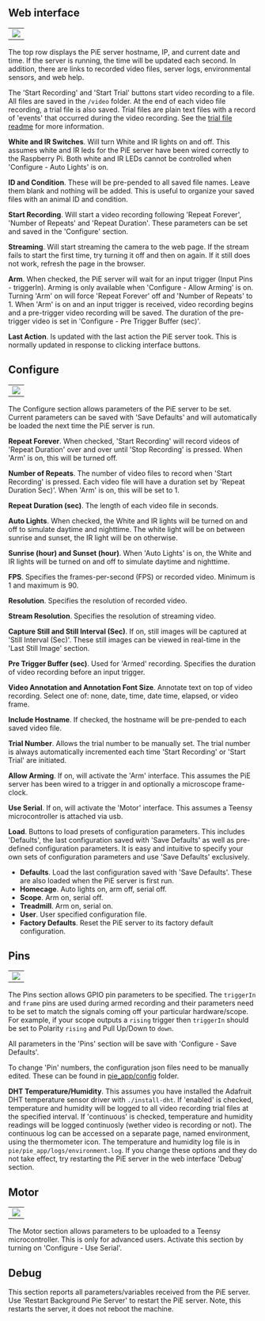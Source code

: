 ## Web interface

<table><tr><td>
<IMG SRC="docs/img/web/web_main.png">
</td></tr></table>

The top row displays the PiE server hostname, IP, and current date and time. If the server is running, the time will be updated each second. In addition, there are links to recorded video files, server logs, environmental sensors, and web help.

The 'Start Recording' and 'Start Trial' buttons start video recording to a file. All files are saved in the `/video` folder. At the end of each video file recording, a trial file is also saved. Trial files are plain text files with a record of 'events' that occurred during the video recording. See the [trial file readme](readme-trial-file.md) for more information.
 
**White and IR Switches**. Will turn White and IR lights on and off. This assumes white and IR leds for the PiE server have been wired correctly to the Raspberry Pi. Both white and IR LEDs cannot be controlled when 'Configure - Auto Lights' is on.

**ID and Condition**. These will be pre-pended to all saved file names. Leave them blank and nothing will be added. This is useful to organize your saved files with an animal ID and condition.

**Start Recording**. Will start a video recording following 'Repeat Forever', 'Number of Repeats' and 'Repeat Duration'. These parameters can be set and saved in the 'Configure' section. 

**Streaming**. Will start streaming the camera to the web page. If the stream fails to start the first time, try turning it off and then on again. If it still does not work, refresh the page in the browser.

**Arm**. When checked, the PiE server will wait for an input trigger (Input Pins - triggerIn). Arming is only available when 'Configure - Allow Arming' is on. Turning 'Arm' on will force 'Repeat Forever' off and 'Number of Repeats' to 1. When 'Arm' is on and an input trigger is received, video recording begins and a pre-trigger video recording will be saved. The duration of the pre-trigger video is set in 'Configure - Pre Trigger Buffer (sec)'.

**Last Action**. Is updated with the last action the PiE server took. This is normally updated in response to clicking interface buttons.

## Configure

<table><tr><td>
<IMG SRC="docs/img/web/web_config.png">
</td></tr></table>

The Configure section allows parameters of the PiE server to be set. Current parameters can be saved with 'Save Defaults' and will automatically be loaded the next time the PiE server is run.

**Repeat Forever**. When checked, 'Start Recording' will record videos of 'Repeat Duration' over and over until 'Stop Recording' is pressed. When 'Arm' is on, this will be turned off.

**Number of Repeats**. The number of video files to record when 'Start Recording' is pressed. Each video file will have a duration set by 'Repeat Duration Sec)'. When 'Arm' is on, this will be set to 1.

**Repeat Duration (sec)**. The length of each video file in seconds.

**Auto Lights**. When checked, the White and IR lights will be turned on and off to simulate daytime and nighttime. The white light will be on between sunrise and sunset, the IR light will be on otherwise.

**Sunrise (hour) and Sunset (hour)**. When 'Auto Lights' is on, the White and IR lights will be turned on and off to simulate daytime and nighttime.

**FPS**. Specifies the frames-per-second (FPS) or recorded video. Minimum is 1 and maximum is 90.

**Resolution**. Specifies the resolution of recorded video.

**Stream Resolution**. Specifies the resolution of streaming video.

**Capture Still and Still Interval (Sec)**. If on, still images will be captured at 'Still Interval (Sec)'. These still images can be viewed in real-time in the 'Last Still Image' section.

**Pre Trigger Buffer (sec)**. Used for 'Armed' recording. Specifies the duration of video recording before an input trigger.

**Video Annotation and Annotation Font Size**. Annotate text on top of video recording. Select one of: none, date, time, date time, elapsed, or video frame.

**Include Hostname**. If checked, the hostname will be pre-pended to each saved video file.

**Trial Number**. Allows the trial number to be manually set. The trial number is always automatically incremented each time 'Start Recording' or 'Start Trial' are initiated.

**Allow Arming**. If on, will activate the 'Arm' interface. This assumes the PiE server has been wired to a trigger in and optionally a microscope frame-clock.

**Use Serial**. If on, will activate the 'Motor' interface. This assumes a Teensy microcontroller is attached via usb.

**Load**. Buttons to load presets of configuration parameters. This includes 'Defaults',  the last configuration saved with 'Save Defaults' as well as pre-defined configuration parameters. It is easy and intuitive to specify your own sets of configuration parameters and use 'Save Defaults' exclusively.

 - **Defaults**. Load the last configuration saved with 'Save Defaults'. These are also loaded when the PiE server is first run.
 - **Homecage**. Auto lights on, arm off, serial off.
 - **Scope**. Arm on, serial off.
 - **Treadmill**. Arm on, serial on.
 - **User**. User specified configuration file.
 - **Factory Defaults**.  Reset the PiE server to its factory default configuration.

## Pins

<table><tr><td>
<IMG SRC="docs/img/web/web_pins.png">
</td></tr></table>

The Pins section allows GPIO pin parameters to be specified. The `triggerIn` and `frame` pins are used during armed recording and their parameters need to be set to match the signals coming off your particular hardware/scope. For example, if your scope outputs a `rising` trigger then `triggerIn` should be set to Polarity `rising` and Pull Up/Down to `down`.

All parameters in the 'Pins' section will be save with 'Configure - Save Defaults'.

To change 'Pin' numbers, the configuration json files need to be manually edited. These can be found in [pie_app/config](pie_app/config) folder.

**DHT Temperature/Humidity**. This assumes you have installed the Adafruit DHT temperature sensor driver with `./install-dht`. If 'enabled' is checked, temperature and humidity will be logged to all video recording trial files at the specified interval. If 'continuous' is checked, temperature and humidity readings will be logged continuosly (wether video is recording or not). The continuous log can be accessed on a separate page, named environment, using the thermometer icon. The temperature and humidity log file is in `pie/pie_app/logs/environment.log`. If you change these options and they do not take effect, try restarting the PiE server in the web interface 'Debug' section.

## Motor

<table><tr><td>
<IMG SRC="docs/img/web/web_motor.png">
</td></tr></table>

The Motor section allows parameters to be uploaded to a Teensy microcontroller. This is only for advanced users. Activate this section by turning on 'Configure - Use Serial'.

## Debug

This section reports all parameters/variables received from the PiE server. Use 'Restart Background Pie Server' to restart the PiE server. Note, this restarts the server, it does not reboot the machine.


